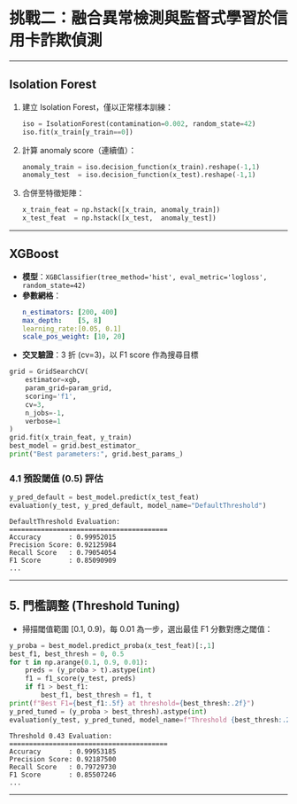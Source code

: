 # 挑戰二：融合異常檢測與監督式學習於信用卡詐欺偵測

---

## Isolation Forest 

1. 建立 Isolation Forest，僅以正常樣本訓練：  
   ```python
   iso = IsolationForest(contamination=0.002, random_state=42)
   iso.fit(x_train[y_train==0])
   ```
2. 計算 anomaly score（連續值）：  
   ```python
   anomaly_train = iso.decision_function(x_train).reshape(-1,1)
   anomaly_test  = iso.decision_function(x_test).reshape(-1,1)
   ```
3. 合併至特徵矩陣：  
   ```python
   x_train_feat = np.hstack([x_train, anomaly_train])
   x_test_feat  = np.hstack([x_test,  anomaly_test])
   ```

---

## XGBoost

- **模型**：`XGBClassifier(tree_method='hist', eval_metric='logloss', random_state=42)`  
- **參數網格**：
  ```yaml
  n_estimators: [200, 400]
  max_depth:    [5, 8]
  learning_rate:[0.05, 0.1]
  scale_pos_weight: [10, 20]
  ```
- **交叉驗證**：3 折 (cv=3)，以 F1 score 作為搜尋目標  

```python
grid = GridSearchCV(
    estimator=xgb,
    param_grid=param_grid,
    scoring='f1',
    cv=3,
    n_jobs=-1,
    verbose=1
)
grid.fit(x_train_feat, y_train)
best_model = grid.best_estimator_
print("Best parameters:", grid.best_params_)
```

### 4.1 預設閾值 (0.5) 評估

```python
y_pred_default = best_model.predict(x_test_feat)
evaluation(y_test, y_pred_default, model_name="DefaultThreshold")
```

```
DefaultThreshold Evaluation:
========================================
Accuracy       : 0.99952015
Precision Score: 0.92125984
Recall Score   : 0.79054054
F1 Score       : 0.85090909
...
```

---

## 5. 門檻調整 (Threshold Tuning)

- 掃描閾值範圍 [0.1, 0.9)，每 0.01 為一步，選出最佳 F1 分數對應之閾值：

```python
y_proba = best_model.predict_proba(x_test_feat)[:,1]
best_f1, best_thresh = 0, 0.5
for t in np.arange(0.1, 0.9, 0.01):
    preds = (y_proba > t).astype(int)
    f1 = f1_score(y_test, preds)
    if f1 > best_f1:
        best_f1, best_thresh = f1, t
print(f"Best F1={best_f1:.5f} at threshold={best_thresh:.2f}")
y_pred_tuned = (y_proba > best_thresh).astype(int)
evaluation(y_test, y_pred_tuned, model_name=f"Threshold {best_thresh:.2f}")
```

```
Threshold 0.43 Evaluation:
========================================
Accuracy       : 0.99953185
Precision Score: 0.92187500
Recall Score   : 0.79729730
F1 Score       : 0.85507246
...
```

---
